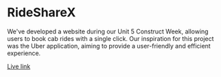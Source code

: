 # RideShareX
<p>We've developed a website during our Unit 5 Construct Week, allowing users to book cab rides with a single click. Our inspiration for this project was the Uber application, aiming to provide a user-friendly and efficient experience.</p>

<a href="https://moonlit-trifle-686331.netlify.app/">Live link</a>

